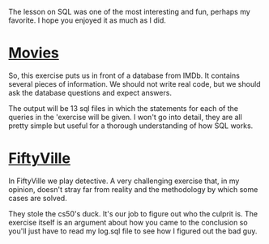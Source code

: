 The lesson on SQL was one of the most interesting and fun, perhaps my favorite.
I hope you enjoyed it as much as I did.

# [Movies]()

So, this exercise puts us in front of a database from IMDb. It contains several pieces of information.
We should not write real code, but we should ask the database questions and expect answers.

The output will be 13 sql files in which the statements for each of the queries in the 'exercise will be given.
I won't go into detail, they are all pretty simple but useful for a thorough understanding of how SQL works.

# [FiftyVille]()

In FiftyVille we play detective. 
A very challenging exercise that, in my opinion, doesn't stray far from reality and the methodology by which some cases are solved.

They stole the cs50's duck. 
It's our job to figure out who the culprit is. 
The exercise itself is an argument about how you came to the conclusion so you'll just have to read my log.sql file to see how I figured out the bad guy.
